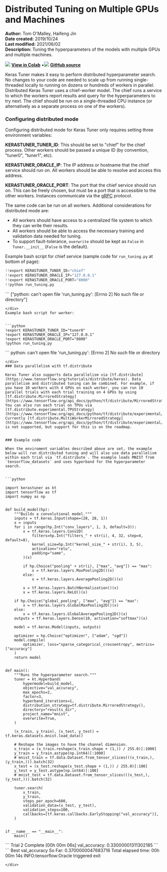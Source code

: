 # Distributed Tuning on Multiple GPUs and Machines

**Author:** Tom O'Malley, Haifeng Jin<br>
**Date created:** 2019/10/24<br>
**Last modified:** 2021/06/02<br>
**Description:** Tuning the hyperparameters of the models with multiple GPUs and multiple machines.


<img class="k-inline-icon" src="https://colab.research.google.com/img/colab_favicon.ico"/> [**View in Colab**](https://colab.research.google.com/github/keras-team/keras-io/blob/master/guides/ipynb/keras-tuner/distributed_tuning.ipynb)  <span class="k-dot">•</span><img class="k-inline-icon" src="https://github.com/favicon.ico"/> [**GitHub source**](https://github.com/keras-team/keras-io/blob/master/guides/keras-tuner/distributed_tuning.py)



Keras Tuner makes it easy to perform distributed hyperparameter search. No changes to your code are needed to scale up from running single-threaded locally to running on dozens or hundreds of workers in parallel. Distributed Keras Tuner uses a chief-worker model. The chief runs a service to which the workers report results and query for the hyperparameters to try next. The chief should be run on a single-threaded CPU instance (or alternatively as a separate process on one of the workers).

### Configuring distributed mode

Configuring distributed mode for Keras Tuner only requires setting three environment variables:

**KERASTUNER_TUNER_ID**: This should be set to "chief" for the chief process. Other workers should be passed a unique ID (by convention, "tuner0", "tuner1", etc).

**KERASTUNER_ORACLE_IP**: The IP address or hostname that the chief service should run on. All workers should be able to resolve and access this address.

**KERASTUNER_ORACLE_PORT**: The port that the chief service should run on. This can be freely chosen, but must be a port that is accessible to the other workers. Instances communicate via the [gRPC](https://www.grpc.io) protocol.

The same code can be run on all workers. Additional considerations for distributed mode are:

- All workers should have access to a centralized file system to which they can write their results.
- All workers should be able to access the necessary training and validation data needed for tuning.
- To support fault-tolerance, `overwrite` should be kept as `False` in `Tuner.__init__` (`False` is the default).

Example bash script for chief service (sample code for `run_tuning.py` at bottom of page):


```python
!!export KERASTUNER_TUNER_ID="chief"
!!export KERASTUNER_ORACLE_IP="127.0.0.1"
!!export KERASTUNER_ORACLE_PORT="8000"
!!python run_tuning.py
```




<div class="k-default-codeblock">
```
["python: can't open file 'run_tuning.py': [Errno 2] No such file or directory"]

```
</div>
Example bash script for worker:


```python
!export KERASTUNER_TUNER_ID="tuner0"
!export KERASTUNER_ORACLE_IP="127.0.0.1"
!export KERASTUNER_ORACLE_PORT="8000"
!python run_tuning.py
```

<div class="k-default-codeblock">
```
python: can't open file 'run_tuning.py': [Errno 2] No such file or directory

```
</div>
### Data parallelism with tf.distribute

Keras Tuner also supports data parallelism via [tf.distribute](https://www.tensorflow.org/tutorials/distribute/keras). Data parallelism and distributed tuning can be combined. For example, if you have 10 workers with 4 GPUs on each worker, you can run 10 parallel trials with each trial training on 4 GPUs by using [tf.distribute.MirroredStrategy](https://www.tensorflow.org/api_docs/python/tf/distribute/MirroredStrategy). You can also run each trial on TPUs via [tf.distribute.experimental.TPUStrategy](https://www.tensorflow.org/api_docs/python/tf/distribute/experimental/TPUStrategy). Currently [tf.distribute.MultiWorkerMirroredStrategy](https://www.tensorflow.org/api_docs/python/tf/distribute/experimental/MultiWorkerMirroredStrategy) is not supported, but support for this is on the roadmap.


### Example code

When the enviroment variables described above are set, the example below will run distributed tuning and will also use data parallelism within each trial via `tf.distribute`. The example loads MNIST from `tensorflow_datasets` and uses hyperband for the hyperparameter search.


```python

import kerastuner as kt
import tensorflow as tf
import numpy as np


def build_model(hp):
    """Builds a convolutional model."""
    inputs = tf.keras.Input(shape=(28, 28, 1))
    x = inputs
    for i in range(hp.Int("conv_layers", 1, 3, default=3)):
        x = tf.keras.layers.Conv2D(
            filters=hp.Int("filters_" + str(i), 4, 32, step=4, default=8),
            kernel_size=hp.Int("kernel_size_" + str(i), 3, 5),
            activation="relu",
            padding="same",
        )(x)

        if hp.Choice("pooling" + str(i), ["max", "avg"]) == "max":
            x = tf.keras.layers.MaxPooling2D()(x)
        else:
            x = tf.keras.layers.AveragePooling2D()(x)

        x = tf.keras.layers.BatchNormalization()(x)
        x = tf.keras.layers.ReLU()(x)

    if hp.Choice("global_pooling", ["max", "avg"]) == "max":
        x = tf.keras.layers.GlobalMaxPooling2D()(x)
    else:
        x = tf.keras.layers.GlobalAveragePooling2D()(x)
    outputs = tf.keras.layers.Dense(10, activation="softmax")(x)

    model = tf.keras.Model(inputs, outputs)

    optimizer = hp.Choice("optimizer", ["adam", "sgd"])
    model.compile(
        optimizer, loss="sparse_categorical_crossentropy", metrics=["accuracy"]
    )
    return model


def main():
    """Runs the hyperparameter search."""
    tuner = kt.Hyperband(
        hypermodel=build_model,
        objective="val_accuracy",
        max_epochs=2,
        factor=3,
        hyperband_iterations=1,
        distribution_strategy=tf.distribute.MirroredStrategy(),
        directory="results_dir",
        project_name="mnist",
        overwrite=True,
    )

    (x_train, y_train), (x_test, y_test) = tf.keras.datasets.mnist.load_data()

    # Reshape the images to have the channel dimension.
    x_train = (x_train.reshape(x_train.shape + (1,)) / 255.0)[:1000]
    y_train = y_train.astype(np.int64)[:1000]
    # mnist_train = tf.data.Dataset.from_tensor_slices(((x_train,), (y_train,))).batch(32)
    x_test = (x_test.reshape(x_test.shape + (1,)) / 255.0)[:100]
    y_test = y_test.astype(np.int64)[:100]
    # mnist_test = tf.data.Dataset.from_tensor_slices(((x_test,), (y_test,))).batch(32)

    tuner.search(
        x_train,
        y_train,
        steps_per_epoch=600,
        validation_data=(x_test, y_test),
        validation_steps=100,
        callbacks=[tf.keras.callbacks.EarlyStopping("val_accuracy")],
    )


if __name__ == "__main__":
    main()
```

<div class="k-default-codeblock">
```
Trial 2 Complete [00h 00m 06s]
val_accuracy: 0.33000001311302185
```
</div>
    
<div class="k-default-codeblock">
```
Best val_accuracy So Far: 0.3700000047683716
Total elapsed time: 00h 00m 14s
INFO:tensorflow:Oracle triggered exit

```
</div>